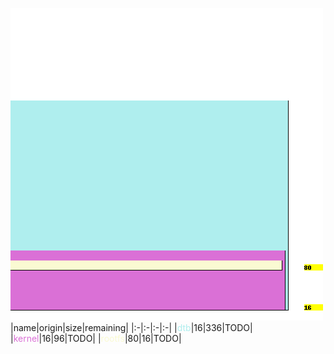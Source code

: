 ![memory map diagram](report.png)
|name|origin|size|remaining|
|:-|:-|:-|:-|
|<span style='color:paleturquoise'>dtb</span>|16|336|TODO|
|<span style='color:orchid'>kernel</span>|16|96|TODO|
|<span style='color:lightgoldenrodyellow'>rootfs</span>|80|16|TODO|
